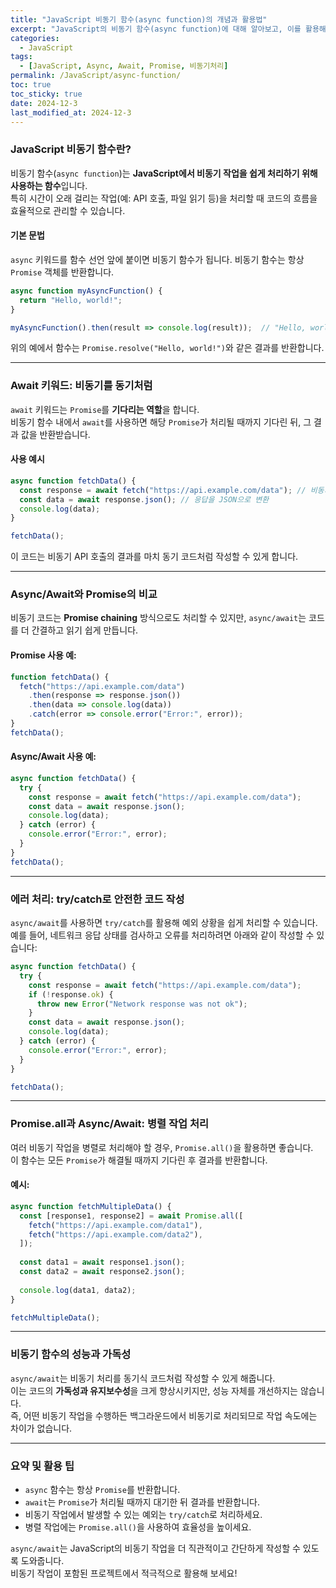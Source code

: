 ```yaml
---  
title: "JavaScript 비동기 함수(async function)의 개념과 활용법"  
excerpt: "JavaScript의 비동기 함수(async function)에 대해 알아보고, 이를 활용해 비동기 작업을 효율적으로 처리하는 방법을 소개합니다."  
categories:  
  - JavaScript  
tags:  
  - [JavaScript, Async, Await, Promise, 비동기처리]  
permalink: /JavaScript/async-function/  
toc: true  
toc_sticky: true  
date: 2024-12-3
last_modified_at: 2024-12-3  
---  
```


### JavaScript 비동기 함수란?  
비동기 함수(`async function`)는 **JavaScript에서 비동기 작업을 쉽게 처리하기 위해 사용하는 함수**입니다.  
특히 시간이 오래 걸리는 작업(예: API 호출, 파일 읽기 등)을 처리할 때 코드의 흐름을 효율적으로 관리할 수 있습니다.  

#### **기본 문법**  
`async` 키워드를 함수 선언 앞에 붙이면 비동기 함수가 됩니다. 비동기 함수는 항상 `Promise` 객체를 반환합니다.  
```js  
async function myAsyncFunction() {  
  return "Hello, world!";  
}  

myAsyncFunction().then(result => console.log(result));  // "Hello, world!"  
```  

위의 예에서 함수는 `Promise.resolve("Hello, world!")`와 같은 결과를 반환합니다.  

---

### Await 키워드: 비동기를 동기처럼  
`await` 키워드는 `Promise`를 **기다리는 역할**을 합니다.  
비동기 함수 내에서 `await`를 사용하면 해당 `Promise`가 처리될 때까지 기다린 뒤, 그 결과 값을 반환받습니다.  

#### **사용 예시**  
```js  
async function fetchData() {  
  const response = await fetch("https://api.example.com/data"); // 비동기 처리 대기  
  const data = await response.json(); // 응답을 JSON으로 변환  
  console.log(data);  
}  

fetchData();  
```  

이 코드는 비동기 API 호출의 결과를 마치 동기 코드처럼 작성할 수 있게 합니다.  

---

### Async/Await와 Promise의 비교  
비동기 코드는 **Promise chaining** 방식으로도 처리할 수 있지만, `async/await`는 코드를 더 간결하고 읽기 쉽게 만듭니다.  

#### Promise 사용 예:  
```js  
function fetchData() {  
  fetch("https://api.example.com/data")  
    .then(response => response.json())  
    .then(data => console.log(data))  
    .catch(error => console.error("Error:", error));  
}  
fetchData();  
```  

#### Async/Await 사용 예:  
```js  
async function fetchData() {  
  try {  
    const response = await fetch("https://api.example.com/data");  
    const data = await response.json();  
    console.log(data);  
  } catch (error) {  
    console.error("Error:", error);  
  }  
}  
fetchData();  
```  

---

### 에러 처리: try/catch로 안전한 코드 작성  
`async/await`를 사용하면 `try/catch`를 활용해 예외 상황을 쉽게 처리할 수 있습니다.  
예를 들어, 네트워크 응답 상태를 검사하고 오류를 처리하려면 아래와 같이 작성할 수 있습니다:  

```js  
async function fetchData() {  
  try {  
    const response = await fetch("https://api.example.com/data");  
    if (!response.ok) {  
      throw new Error("Network response was not ok");  
    }  
    const data = await response.json();  
    console.log(data);  
  } catch (error) {  
    console.error("Error:", error);  
  }  
}  

fetchData();  
```  

---

### Promise.all과 Async/Await: 병렬 작업 처리  
여러 비동기 작업을 병렬로 처리해야 할 경우, `Promise.all()`을 활용하면 좋습니다.  
이 함수는 모든 `Promise`가 해결될 때까지 기다린 후 결과를 반환합니다.  

#### 예시:  
```js  
async function fetchMultipleData() {  
  const [response1, response2] = await Promise.all([  
    fetch("https://api.example.com/data1"),  
    fetch("https://api.example.com/data2"),  
  ]);  
  
  const data1 = await response1.json();  
  const data2 = await response2.json();  
  
  console.log(data1, data2);  
}  

fetchMultipleData();  
```  

---

### 비동기 함수의 성능과 가독성  
`async/await`는 비동기 처리를 동기식 코드처럼 작성할 수 있게 해줍니다.  
이는 코드의 **가독성과 유지보수성**을 크게 향상시키지만, 성능 자체를 개선하지는 않습니다.  
즉, 어떤 비동기 작업을 수행하든 백그라운드에서 비동기로 처리되므로 작업 속도에는 차이가 없습니다.  

---

### 요약 및 활용 팁  
- `async` 함수는 항상 `Promise`를 반환합니다.  
- `await`는 `Promise`가 처리될 때까지 대기한 뒤 결과를 반환합니다.  
- 비동기 작업에서 발생할 수 있는 예외는 `try/catch`로 처리하세요.  
- 병렬 작업에는 `Promise.all()`을 사용하여 효율성을 높이세요.  

`async/await`는 JavaScript의 비동기 작업을 더 직관적이고 간단하게 작성할 수 있도록 도와줍니다.  
비동기 작업이 포함된 프로젝트에서 적극적으로 활용해 보세요!  
